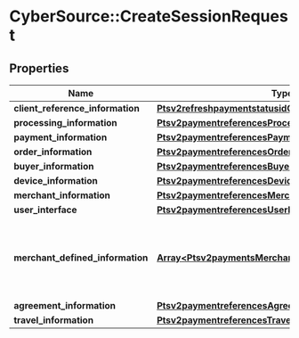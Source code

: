 # CyberSource::CreateSessionRequest

## Properties
Name | Type | Description | Notes
------------ | ------------- | ------------- | -------------
**client_reference_information** | [**Ptsv2refreshpaymentstatusidClientReferenceInformation**](Ptsv2refreshpaymentstatusidClientReferenceInformation.md) |  | [optional] 
**processing_information** | [**Ptsv2paymentreferencesProcessingInformation**](Ptsv2paymentreferencesProcessingInformation.md) |  | [optional] 
**payment_information** | [**Ptsv2paymentreferencesPaymentInformation**](Ptsv2paymentreferencesPaymentInformation.md) |  | [optional] 
**order_information** | [**Ptsv2paymentreferencesOrderInformation**](Ptsv2paymentreferencesOrderInformation.md) |  | [optional] 
**buyer_information** | [**Ptsv2paymentreferencesBuyerInformation**](Ptsv2paymentreferencesBuyerInformation.md) |  | [optional] 
**device_information** | [**Ptsv2paymentreferencesDeviceInformation**](Ptsv2paymentreferencesDeviceInformation.md) |  | [optional] 
**merchant_information** | [**Ptsv2paymentreferencesMerchantInformation**](Ptsv2paymentreferencesMerchantInformation.md) |  | [optional] 
**user_interface** | [**Ptsv2paymentreferencesUserInterface**](Ptsv2paymentreferencesUserInterface.md) |  | [optional] 
**merchant_defined_information** | [**Array&lt;Ptsv2paymentsMerchantDefinedInformation&gt;**](Ptsv2paymentsMerchantDefinedInformation.md) | The object containing the custom data that the merchant defines.  | [optional] 
**agreement_information** | [**Ptsv2paymentreferencesAgreementInformation**](Ptsv2paymentreferencesAgreementInformation.md) |  | [optional] 
**travel_information** | [**Ptsv2paymentreferencesTravelInformation**](Ptsv2paymentreferencesTravelInformation.md) |  | [optional] 


